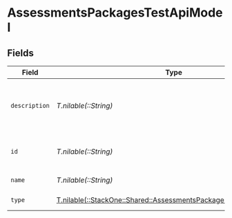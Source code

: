 # AssessmentsPackagesTestApiModel


## Fields

| Field                                                                                                                            | Type                                                                                                                             | Required                                                                                                                         | Description                                                                                                                      | Example                                                                                                                          |
| -------------------------------------------------------------------------------------------------------------------------------- | -------------------------------------------------------------------------------------------------------------------------------- | -------------------------------------------------------------------------------------------------------------------------------- | -------------------------------------------------------------------------------------------------------------------------------- | -------------------------------------------------------------------------------------------------------------------------------- |
| `description`                                                                                                                    | *T.nilable(::String)*                                                                                                            | :heavy_minus_sign:                                                                                                               | Package description                                                                                                              | Skills test to gauge a candidate's proficiency in job-specific skills                                                            |
| `id`                                                                                                                             | *T.nilable(::String)*                                                                                                            | :heavy_minus_sign:                                                                                                               | Unique identifier                                                                                                                | 8187e5da-dc77-475e-9949-af0f1fa4e4e3                                                                                             |
| `name`                                                                                                                           | *T.nilable(::String)*                                                                                                            | :heavy_minus_sign:                                                                                                               | Package name                                                                                                                     | Test 1                                                                                                                           |
| `type`                                                                                                                           | [T.nilable(::StackOne::Shared::AssessmentsPackagesTestApiModelType)](../../models/shared/assessmentspackagestestapimodeltype.md) | :heavy_minus_sign:                                                                                                               | Package type                                                                                                                     |                                                                                                                                  |